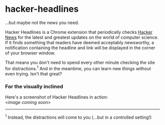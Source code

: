 # hacker-headlines
...but maybe not the news you need.

Hacker Headlines is a Chrome extension that periodically checks [Hacker News](https://news.ycombinator.com/) for the latest and greatest updates on the world of computer science. If it finds something that readers have deemed acceptably newsworthy, a notification containing the headline and link will be displayed in the corner of your browser window. 

That means you don't need to spend every other minute checking the site for distractions.<sup>1</sup> And in the meantime, you can learn new things without even trying. Isn't that great?

### For the visually inclined
Here's a screenshot of Hacker Headlines in action:<br><_image coming soon_>

***
<sup>1</sup> Instead, the distractions will come to you (...but in a controlled setting!)
